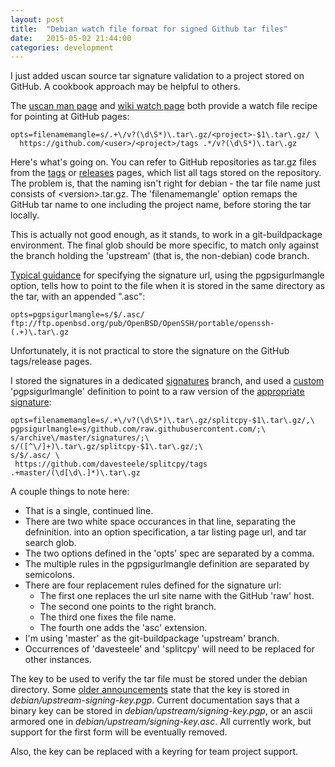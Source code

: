 ```yaml
---
layout: post
title:  "Debian watch file format for signed Github tar files"
date:   2015-05-02 21:44:00
categories: development
---
```


I just added uscan source tar signature validation to a project stored on
GitHub. A cookbook approach may be helpful to others.

The [uscan man page][] and [wiki watch page][] both provide a watch file
recipe for pointing at GitHub pages:

[uscan man page]: http://manpages.debian.org/cgi-bin/man.cgi?query=uscan
[wiki watch page]: https://wiki.debian.org/debian/watch#GitHub

    opts=filenamemangle=s/.+\/v?(\d\S*)\.tar\.gz/<project>-$1\.tar\.gz/ \
      https://github.com/<user>/<project>/tags .*/v?(\d\S*)\.tar\.gz

Here's what's going on. You can refer to GitHub repositories as tar.gz files
from the [tags][] or [releases][] pages, which list all tags stored on the
repository. The problem is, that the naming isn't right for debian - the
tar file name just consists of \<version\>.tar.gz. The 'filenamemangle'
option remaps the GitHub tar name to one including the project name, before
storing the tar locally.

[tags]: https://github.com/davesteele/splitcpy/tags
[releases]: https://github.com/davesteele/splitcpy/releases

This is actually not good enough, as it stands, to work in a git-buildpackage
environment. The final glob should be more specific, to match only against the
branch holding the 'upstream' (that is, the non-debian) code branch.

[Typical guidance][] for specifying the signature url, using the pgpsigurlmangle
option, tells how to point to the file when it is stored in the same directory
as the tar, with an appended ".asc":

[Typical guidance]: https://wiki.debian.org/debian/watch#Cryptographic_signature_verification

    opts=pgpsigurlmangle=s/$/.asc/ ftp://ftp.openbsd.org/pub/OpenBSD/OpenSSH/portable/openssh-(.+)\.tar\.gz

Unfortunately, it is not practical to store the signature on the GitHub tags/release
pages.

I stored the signatures in a dedicated [signatures][] branch, and used a
[custom][] 'pgpsigurlmangle' definition to point to a raw version of the
[appropriate signature][]:

[signatures]: https://github.com/davesteele/splitcpy/tree/signatures
[custom]: https://raw.githubusercontent.com/davesteele/splitcpy/debian/debian/watch
[appropriate signature]: https://raw.githubusercontent.com/davesteele/splitcpy/signatures/splitcpy-0.1.tar.gz.asc

    opts=filenamemangle=s/.+\/v?(\d\S*)\.tar\.gz/splitcpy-$1\.tar\.gz/,\
    pgpsigurlmangle=s/github.com/raw.githubusercontent.com/;\
    s/archive\/master/signatures/;\
    s/([^\/]+)\.tar\.gz/splitcpy-$1\.tar\.gz/;\
    s/$/.asc/ \
     https://github.com/davesteele/splitcpy/tags .+master/(\d[\d\.]*)\.tar\.gz

A couple things to note here:

* That is a single, continued line.
* There are two white space occurances in that line, separating the defninition.
into an option specification, a tar listing page url, and tar search glob.
* The two options defined in the 'opts' spec are separated by a comma.
* The multiple rules in the pgpsigurlmangle definition are separated by
semicolons.
* There are four replacement rules defined for the signature url:
  * The first one replaces the url site name with the GitHub 'raw' host.
  * The second one points to the right branch.
  * The third one fixes the file name.
  * The fourth one adds the 'asc' extension.
* I'm using 'master' as the git-buildpackage 'upstream' branch.
* Occurrences of 'davesteele' and 'splitcpy' will need to be replaced for
other instances.

The key to be used to verify the tar file must be stored under the debian
directory.
Some [older announcements][] state that the key is stored in
*debian/upstream-signing-key.pgp*. Current documentation says that a binary key
can be stored in *debian/upstream/signing-key.pgp*, or an ascii armored one in
*debian/upstream/signing-key.asc*. All currently work, but support for the
first form will be eventually removed.

[older announcements]: http://debian-administration.org/users/dkg/weblog/106

Also, the key can be replaced with a keyring for team project support.


